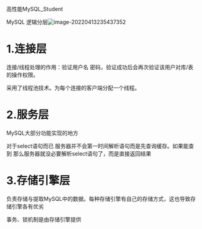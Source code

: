 高性能MySQL_Student

 MySQL 逻辑分层![image-20220413235437352](E:\Blog\blogImg\高性能Mysql\image-20220413235437352.png)

# 1.连接层

连接/线程处理的作用：验证用户名 密码，验证成功后会再次验证该用户对库/表的操作权限。

采用了线程池技术。为每个连接的客户端分配一个线程。

# 2.服务层

MySQL大部分功能实现的地方

对于select语句而已 服务器并不会第一时间解析语句而是先查询缓存。如果能查到 那么服务器就没必要解析select语句了，而是直接返回结果

# 3.存储引擎层

负责存储与提取MySQL中的数据。每种存储引擎有自己的存储方式，这也导致存储引擎各有优劣

事务、锁机制是由存储引擎提供

